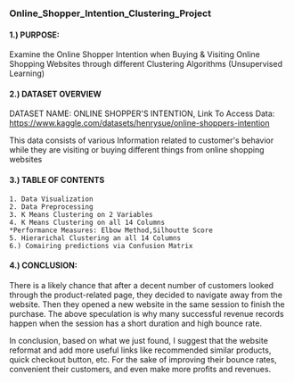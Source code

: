 ### Online_Shopper_Intention_Clustering_Project
#### 1.) PURPOSE:
Examine the Online Shopper Intention when Buying & Visiting Online Shopping Websites through different Clustering Algorithms (Unsupervised Learning)
#### 2.) DATASET OVERVIEW
DATASET NAME: ONLINE SHOPPER'S INTENTION,
Link To Access Data: https://www.kaggle.com/datasets/henrysue/online-shoppers-intention 

This data consists of various Information related to customer's behavior while they are visiting or buying different things from online shopping websites
#### 3.) TABLE OF CONTENTS
    1. Data Visualization
    2. Data Preprocessing
    3. K Means Clustering on 2 Variables
    4. K Means Clustering on all 14 Columns
    *Performance Measures: Elbow Method,Silhoutte Score
    5. Hierarichal Clustering an all 14 Columns
    6.) Comairing predictions via Confusion Matrix
#### 4.) CONCLUSION:
There is a likely chance that after a decent number of customers looked through the product-related page, they decided to navigate away from the website. Then they opened a new website in the same session to finish the purchase. The above speculation is why many successful revenue records happen when the session has a short duration and high bounce rate.

In conclusion, based on what we just found, I suggest that the website reformat and add more useful links like recommended similar products, quick checkout button, etc. For the sake of improving their bounce rates, convenient their customers, and even make more profits and revenues.
